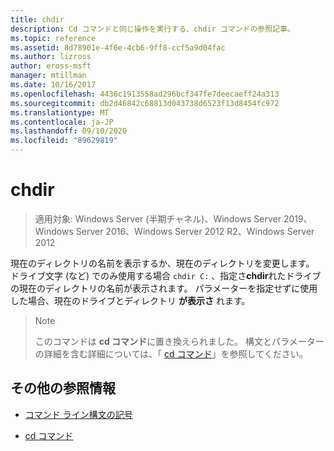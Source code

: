 ```yaml
---
title: chdir
description: Cd コマンドと同じ操作を実行する、chdir コマンドの参照記事。
ms.topic: reference
ms.assetid: 8d78901e-4f6e-4cb6-9ff8-ccf5a9d04fac
ms.author: lizross
author: eross-msft
manager: mtillman
ms.date: 10/16/2017
ms.openlocfilehash: 4436c1913558ad296bcf347fe7deecaeff24a313
ms.sourcegitcommit: db2d46842c68813d043738d6523f13d8454fc972
ms.translationtype: MT
ms.contentlocale: ja-JP
ms.lasthandoff: 09/10/2020
ms.locfileid: "89629819"
---
```

# <a name="chdir"></a>chdir

> 適用対象: Windows Server (半期チャネル)、Windows Server 2019、Windows Server 2016、Windows Server 2012 R2、Windows Server 2012

現在のディレクトリの名前を表示するか、現在のディレクトリを変更します。 ドライブ文字 (など) でのみ使用する場合 `chdir C:` 、指定さ**chdir**れたドライブの現在のディレクトリの名前が表示されます。 パラメーターを指定せずに使用した場合、現在のドライブとディレクトリ **が表示さ** れます。

> > [!NOTE]
> このコマンドは **cd コマンド**に置き換えられました。 構文とパラメーターの詳細を含む詳細については、「 [cd コマンド](cd.md)」を参照してください。

## <a name="additional-references"></a>その他の参照情報

- [コマンド ライン構文の記号](command-line-syntax-key.md)

- [cd コマンド](cd.md)
